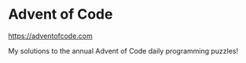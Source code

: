 # Advent of Code

https://adventofcode.com

My solutions to the annual Advent of Code daily programming puzzles!
